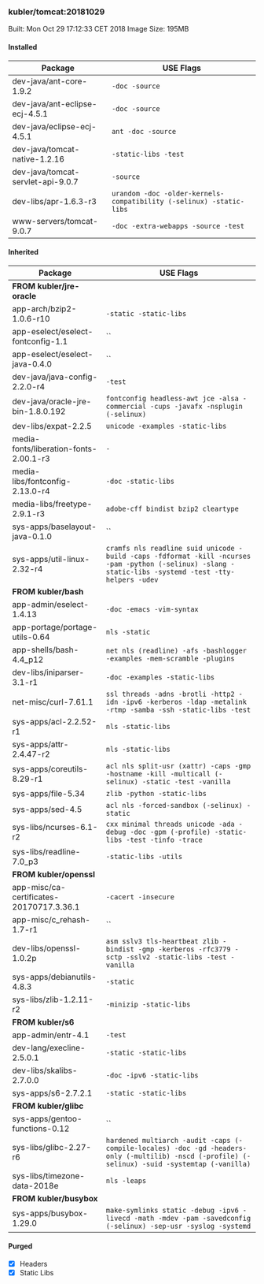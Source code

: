 ### kubler/tomcat:20181029

Built: Mon Oct 29 17:12:33 CET 2018
Image Size: 195MB

#### Installed
Package | USE Flags
--------|----------
dev-java/ant-core-1.9.2 | `-doc -source`
dev-java/ant-eclipse-ecj-4.5.1 | `-doc -source`
dev-java/eclipse-ecj-4.5.1 | `ant -doc -source`
dev-java/tomcat-native-1.2.16 | `-static-libs -test`
dev-java/tomcat-servlet-api-9.0.7 | `-source`
dev-libs/apr-1.6.3-r3 | `urandom -doc -older-kernels-compatibility (-selinux) -static-libs`
www-servers/tomcat-9.0.7 | `-doc -extra-webapps -source -test`
#### Inherited
Package | USE Flags
--------|----------
**FROM kubler/jre-oracle** |
app-arch/bzip2-1.0.6-r10 | `-static -static-libs`
app-eselect/eselect-fontconfig-1.1 | ``
app-eselect/eselect-java-0.4.0 | ``
dev-java/java-config-2.2.0-r4 | `-test`
dev-java/oracle-jre-bin-1.8.0.192 | `fontconfig headless-awt jce -alsa -commercial -cups -javafx -nsplugin (-selinux)`
dev-libs/expat-2.2.5 | `unicode -examples -static-libs`
media-fonts/liberation-fonts-2.00.1-r3 | `-`
media-libs/fontconfig-2.13.0-r4 | `-doc -static-libs`
media-libs/freetype-2.9.1-r3 | `adobe-cff bindist bzip2 cleartype`
sys-apps/baselayout-java-0.1.0 | ``
sys-apps/util-linux-2.32-r4 | `cramfs nls readline suid unicode -build -caps -fdformat -kill -ncurses -pam -python (-selinux) -slang -static-libs -systemd -test -tty-helpers -udev`
**FROM kubler/bash** |
app-admin/eselect-1.4.13 | `-doc -emacs -vim-syntax`
app-portage/portage-utils-0.64 | `nls -static`
app-shells/bash-4.4_p12 | `net nls (readline) -afs -bashlogger -examples -mem-scramble -plugins`
dev-libs/iniparser-3.1-r1 | `-doc -examples -static-libs`
net-misc/curl-7.61.1 | `ssl threads -adns -brotli -http2 -idn -ipv6 -kerberos -ldap -metalink -rtmp -samba -ssh -static-libs -test`
sys-apps/acl-2.2.52-r1 | `nls -static-libs`
sys-apps/attr-2.4.47-r2 | `nls -static-libs`
sys-apps/coreutils-8.29-r1 | `acl nls split-usr (xattr) -caps -gmp -hostname -kill -multicall (-selinux) -static -test -vanilla`
sys-apps/file-5.34 | `zlib -python -static-libs`
sys-apps/sed-4.5 | `acl nls -forced-sandbox (-selinux) -static`
sys-libs/ncurses-6.1-r2 | `cxx minimal threads unicode -ada -debug -doc -gpm (-profile) -static-libs -test -tinfo -trace`
sys-libs/readline-7.0_p3 | `-static-libs -utils`
**FROM kubler/openssl** |
app-misc/ca-certificates-20170717.3.36.1 | `-cacert -insecure`
app-misc/c_rehash-1.7-r1 | ``
dev-libs/openssl-1.0.2p | `asm sslv3 tls-heartbeat zlib -bindist -gmp -kerberos -rfc3779 -sctp -sslv2 -static-libs -test -vanilla`
sys-apps/debianutils-4.8.3 | `-static`
sys-libs/zlib-1.2.11-r2 | `-minizip -static-libs`
**FROM kubler/s6** |
app-admin/entr-4.1 | `-test`
dev-lang/execline-2.5.0.1 | `-static -static-libs`
dev-libs/skalibs-2.7.0.0 | `-doc -ipv6 -static-libs`
sys-apps/s6-2.7.2.1 | `-static -static-libs`
**FROM kubler/glibc** |
sys-apps/gentoo-functions-0.12 | ``
sys-libs/glibc-2.27-r6 | `hardened multiarch -audit -caps (-compile-locales) -doc -gd -headers-only (-multilib) -nscd (-profile) (-selinux) -suid -systemtap (-vanilla)`
sys-libs/timezone-data-2018e | `nls -leaps`
**FROM kubler/busybox** |
sys-apps/busybox-1.29.0 | `make-symlinks static -debug -ipv6 -livecd -math -mdev -pam -savedconfig (-selinux) -sep-usr -syslog -systemd`
#### Purged
- [x] Headers
- [x] Static Libs

